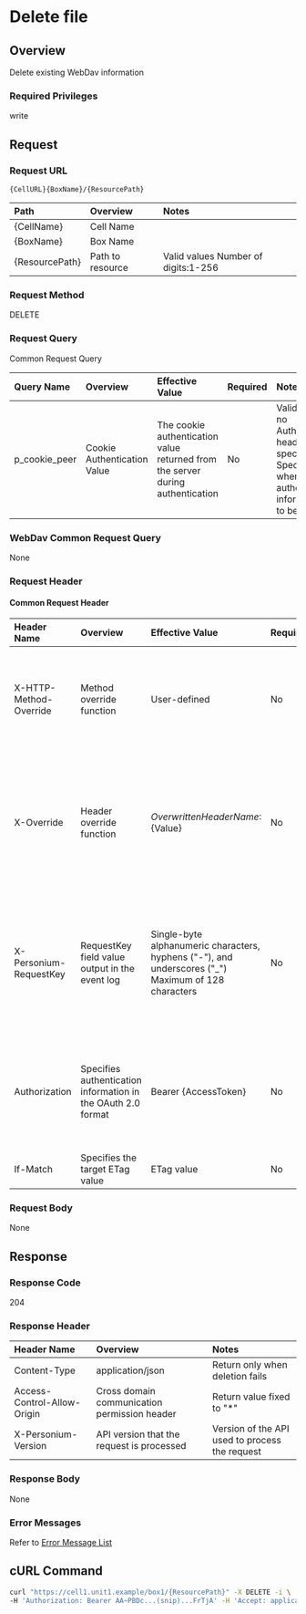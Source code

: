 # Delete file

## Overview

Delete existing WebDav information

### Required Privileges

write

## Request

### Request URL

```
{CellURL}{BoxName}/{ResourcePath}
```

|Path|Overview|Notes|
|:--|:--|:--|
|{CellName}|Cell Name||
|{BoxName}|Box Name||
|{ResourcePath}|Path to resource|Valid values Number of digits:1-256|

### Request Method

DELETE

### Request Query

Common Request Query

|Query Name|Overview|Effective Value|Required|Notes|
|:--|:--|:--|:--|:--|
|p_cookie_peer|Cookie Authentication Value|The cookie authentication value returned from the server during authentication|No|Valid only if no Authorization header specified<br>Specify this when cookie authentication information is to be used|

### WebDav Common Request Query

None

### Request Header

#### Common Request Header

|Header Name|Overview|Effective Value|Required|Notes|
|:--|:--|:--|:--|:--|
|X-HTTP-Method-Override|Method override function|User-defined|No|Specifying this value in a request with the POST method indicates that the specified value is used as the method|
|X-Override|Header override function|${OverwrittenHeaderName}:${Value}|No|The normal HTTP header value is overwritten. Specify multiple X-Override headers for the overwriting of multiple headers|
|X-Personium-RequestKey|RequestKey field value output in the event log|Single-byte alphanumeric characters, hyphens ("-"), and underscores ("_")<br>Maximum of 128 characters|No|When not specified, default value given with ${4 digits}_${22 digits} Base64url characters format representing an UUID for each request|
|Authorization|Specifies authentication information in the OAuth 2.0 format|Bearer {AccessToken}|No|* Authentication tokens are the tokens acquired using the Authentication Token Acquisition API|
|If-Match|Specifies the target ETag value|ETag value|No|[*] by default|

### Request Body

None


## Response

### Response Code

204

### Response Header

|Header Name|Overview|Notes|
|:--|:--|:--|
|Content-Type|application/json|Return only when deletion fails|
|Access-Control-Allow-Origin|Cross domain communication permission header|Return value fixed to "*"|
|X-Personium-Version|API version that the request is processed|Version of the API used to process the request|

### Response Body

None

### Error Messages

Refer to [Error Message List](004_Error_Messages.md)


## cURL Command

```sh
curl "https://cell1.unit1.example/box1/{ResourcePath}" -X DELETE -i \
-H 'Authorization: Bearer AA~PBDc...(snip)...FrTjA' -H 'Accept: application/json'
```


